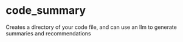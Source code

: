 # code_summary
Creates a directory of your code file, and can use an llm to generate summaries and recommendations
